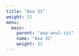 ```yaml
---
title: "Axa 31"
weight: 31
menu:
  main:
    parent: "axa-anul-iii"
    name: "Axa 31"
    weight: 31
---
```

